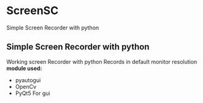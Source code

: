 # ScreenSC
Simple Screen Recorder with python

## **Simple Screen Recorder with python**

Working screen Recorder with python
Records in default monitor resolution<br/>**module used:**
- pyautogui 
- OpenCv 
- PyQt5 For gui
